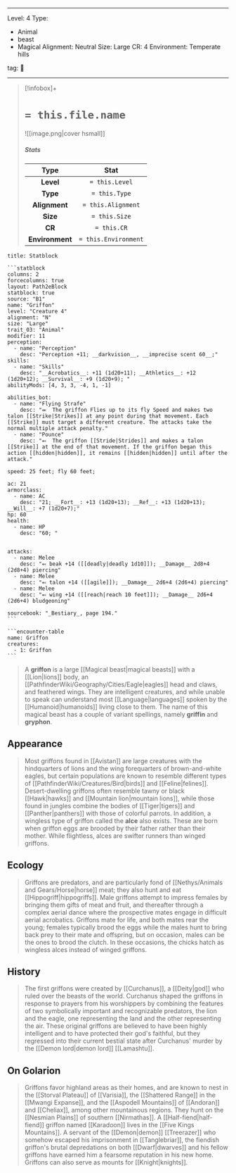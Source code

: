 
---


Level: 4
Type:
- Animal
- beast
- Magical
Alignment: Neutral
Size: Large
CR: 4
Environment: Temperate hills


tag: 👹

---

> [!infobox]+
> #  `= this.file.name`
> ![[image.png|cover hsmall]]
> ##### Stats
> Type | Stat |
> :---:|:---:|
> **Level** | `= this.Level` |
> **Type** | `= this.Type` |
> **Alignment** | `= this.Alignment` |
> **Size** | `= this.Size` |
> **CR** | `= this.CR` |
> **Environment** | `= this.Environment` |




````ad-info
title: Statblock

```statblock
columns: 2
forcecolumns: true
layout: Path2eBlock
statblock: true
source: "B1"
name: "Griffon"
level: "Creature 4"
alignment: "N"
size: "Large"
trait_03: "Animal"
modifier: 11
perception:
  - name: "Perception"
    desc: "Perception +11; __darkvision__, __imprecise scent 60__;"
skills:
  - name: "Skills"
    desc: "__Acrobatics__: +11 (1d20+11); __Athletics__: +12 (1d20+12); __Survival__: +9 (1d20+9); "
abilityMods: [4, 3, 3, -4, 1, -1]

abilities_bot:
  - name: "Flying Strafe"
    desc: "⬺  The griffon Flies up to its fly Speed and makes two talon [[Strike|Strikes]] at any point during that movement. Each [[Strike]] must target a different creature. The attacks take the normal multiple attack penalty."
  - name: "Pounce"
    desc: "⬻  The griffon [[Stride|Strides]] and makes a talon [[Strike]] at the end of that movement. If the griffon began this action [[hidden|hidden]], it remains [[hidden|hidden]] until after the attack."

speed: 25 feet; fly 60 feet;

ac: 21
armorclass:
  - name: AC
    desc: "21; __Fort__: +13 (1d20+13); __Ref__: +13 (1d20+13); __Will__: +7 (1d20+7);"
hp: 60
health:
  - name: HP
    desc: "60; "


attacks:
  - name: Melee
    desc: "⬻ beak +14 ([[deadly|deadly 1d10]]); __Damage__ 2d8+4 (2d8+4) piercing"
  - name: Melee
    desc: "⬻ talon +14 ([[agile]]); __Damage__ 2d6+4 (2d6+4) piercing"
  - name: Melee
    desc: "⬻ wing +14 ([[reach|reach 10 feet]]); __Damage__ 2d6+4 (2d6+4) bludgeoning"

sourcebook: "_Bestiary_, page 194."
```

```encounter-table
name: Griffon
creatures:
  - 1: Griffon
```

````



> 
> A **griffon** is a large [[Magical beast|magical beasts]] with a [[Lion|lions]] body, an [[PathfinderWiki/Geography/Cities/Eagle|eagles]] head and claws, and feathered wings. They are intelligent creatures, and while unable to speak can understand most [[Language|languages]] spoken by the [[Humanoid|humanoids]] living close to them. The name of this magical beast has a couple of variant spellings, namely **griffin** and **gryphon**.



## Appearance

> Most griffons found in [[Avistan]] are large creatures with the hindquarters of lions and the wing forequarters of brown-and-white eagles, but certain populations are known to resemble different types of [[PathfinderWiki/Creatures/Bird|birds]] and [[Feline|felines]]. Desert-dwelling griffons often resemble tawny or black [[Hawk|hawks]] and [[Mountain lion|mountain lions]], while those found in jungles combine the bodies of [[Tiger|tigers]] and [[Panther|panthers]] with those of colorful parrots.
> In addition, a wingless type of griffon called the **alce** also exists. These are born when griffon eggs are brooded by their father rather than their mother. While flightless, alces are swifter runners than winged griffons.


## Ecology

> Griffons are predators, and are particularly fond of [[Nethys/Animals and Gears/Horse|horse]] meat; they also hunt and eat [[Hippogriff|hippogriffs]].
> Male griffons attempt to impress females by bringing them gifts of meat and fruit, and thereafter through a complex aerial dance where the prospective mates engage in difficult aerial acrobatics. Griffons mate for life, and both mates rear the young; females typically brood the eggs while the males hunt to bring back prey to their mate and offspring, but on occasion, males can be the ones to brood the clutch. In these occasions, the chicks hatch as wingless alces instead of winged griffons.


## History

> The first griffons were created by [[Curchanus]], a [[Deity|god]] who ruled over the beasts of the world. Curchanus shaped the griffons in response to prayers from his worshippers by combining the features of two symbolically important and recognizable predators, the lion and the eagle, one representing the land and the other representing the air. These original griffons are believed to have been highly intelligent and to have protected their god's faithful, but they regressed into their current bestial state after Curchanus' murder by the [[Demon lord|demon lord]] [[Lamashtu]].


## On Golarion

> Griffons favor highland areas as their homes, and are known to nest in the [[Storval Plateau]] of [[Varisia]], the [[Shattered Range]] in the [[Mwangi Expanse]], and the [[Aspodell Mountains]] of [[Andoran]] and [[Cheliax]], among other mountainous regions. They hunt on the [[Nesmian Plains]] of southern [[Nirmathas]].
> A [[Half-fiend|half-fiend]] griffon named [[Karadoon]] lives in the [[Five Kings Mountains]]. A servant of the [[Demon|demon]] [[Treerazer]] who somehow escaped his imprisonment in [[Tanglebriar]], the fiendish griffon's brutal depredations on both [[Dwarf|dwarves]] and his fellow griffons have earned him a fearsome reputation in his new home.
> Griffons can also serve as mounts for [[Knight|knights]].









